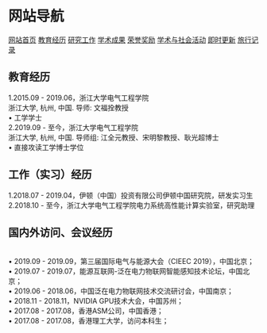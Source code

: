 # 网站导航
<a href="/index.html">网站首页</a>
<a href="/jiaoyu.html">教育经历</a>
<a href="/yanjiugongzuo.html">研究工作</a>
<a href="/xueshuchengguo.html">学术成果</a>
<a href="/rongyujiangli.html">荣誉奖励</a>
<a href="/xueshuhuodong.html">学术与社会活动</a>
<a href="/jishigengxin.html">即时更新</a>
<a href="/qita.html">旅行记录</a>

## 教育经历
1.2015.09 - 2019.06，浙江大学电气工程学院
<br/>浙江大学, 杭州, 中国. 导师: 文福拴教授
<br/>• 工学学士
<br/>2.2019.09 - 至今，浙江大学电气工程学院
<br/>浙江大学, 杭州, 中国. 导师组: 江全元教授、宋明黎教授、耿光超博士
<br/>• 直接攻读工学博士学位

## 工作（实习）经历
1.2018.07 - 2019.04，伊顿（中国）投资有限公司伊顿中国研究院，研发实习生
<br/>2.2018.10 - 至今，浙江大学电气工程学院电力系统高性能计算实验室，研究助理


## 国内外访问、会议经历

<br/>• 2019.09 - 2019.09，第三届国际电气与能源大会（CIEEC 2019），中国北京；
<br/>• 2019.07 - 2019.07，能源互联网-泛在电力物联网智能感知技术论坛，中国北京；
<br/>• 2019.06 - 2018.06，中国泛在电力物联网技术交流研讨会，中国南京；
<br/>• 2018.11 - 2018.11，NVIDIA GPU技术大会，中国苏州；
<br/>• 2017.08 - 2017.08，香港ASM公司，中国香港；
<br/>• 2017.08 - 2017.08，香港理工大学，访问本科生；


